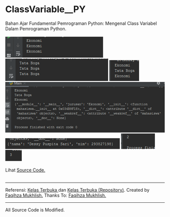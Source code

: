 # ClassVariable__PY
Bahan Ajar Fundamental Pemrograman Python: Mengenal Class Variabel Dalam Pemrograman Python.<br><br>
<img src="https://github.com/RizkyKhapidsyah/ClassVariable__PY/blob/master/results/001.PNG">
<img src="https://github.com/RizkyKhapidsyah/ClassVariable__PY/blob/master/results/002.PNG">
<img src="https://github.com/RizkyKhapidsyah/ClassVariable__PY/blob/master/results/003.PNG">
<img src="https://github.com/RizkyKhapidsyah/ClassVariable__PY/blob/master/results/004.PNG">
<img src="https://github.com/RizkyKhapidsyah/ClassVariable__PY/blob/master/results/005.PNG">
<img src="https://github.com/RizkyKhapidsyah/ClassVariable__PY/blob/master/results/006.PNG">
<img src="https://github.com/RizkyKhapidsyah/ClassVariable__PY/blob/master/results/007.PNG"><br><br>
Lihat <a href="https://github.com/RizkyKhapidsyah/ClassVariable__PY/blob/master/Main.py">Source Code.</a><br><br>

-----
Referensi: <a href="https://www.youtube.com/user/faqihzamukhlish"> Kelas Terbuka </a> dan <a href="https://github.com/kelasterbuka"> Kelas Terbuka (Repository)</a>. Created by <a href="https://github.com/faqihza">Faqihza Mukhlish.</a> Thanks To: <a href="https://www.youtube.com/channel/UCRGHjysoCemh4y7tCJQs30w/about">Faqihza Mukhlish.</a><br>

-----
All Source Code is Modified.
